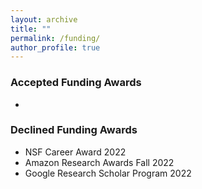 ```yaml
---
layout: archive
title: ""
permalink: /funding/
author_profile: true
---
```


### Accepted Funding Awards
* 

### Declined Funding Awards
* NSF Career Award 2022
* Amazon Research Awards Fall 2022
* Google Research Scholar Program 2022
